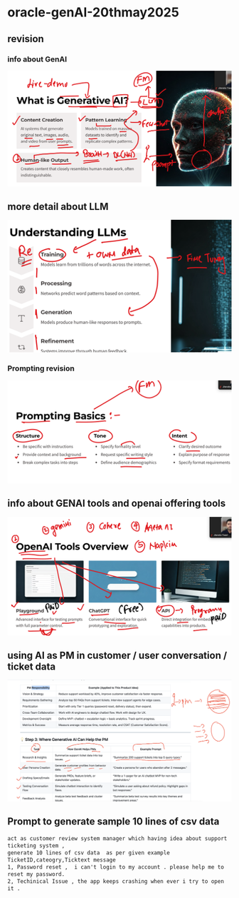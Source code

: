 # oracle-genAI-20thmay2025

## revision 

### info about GenAI 

<img src="rev1.png">

## more detail about LLM 

<img src="rev2.png">

### Prompting revision 

<img src="rev3.png">

## info about GENAI tools and openai offering tools

<img src="rev4.png">

## using AI as PM in customer / user conversation / ticket data 

<img src="tk1.png">


## Prompt to generate sample 10 lines of csv data 

```
act as customer review system manager which having idea about support ticketing system ,
generate 10 lines of csv data  as per given example
TicketID,cateogry,Ticktext message 
1, Password reset ,  i can't login to my account . please help me to reset my password.
2, Techinical Issue , the app keeps crashing when ever i try to open it .
```